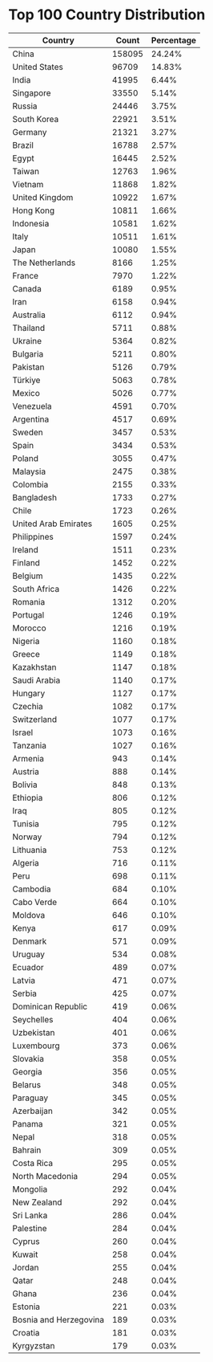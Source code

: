 # Top 100 Country Distribution
| Country | Count | Percentage |
|----|----|----|
| China | 158095 | 24.24% |
| United States | 96709 | 14.83% |
| India | 41995 | 6.44% |
| Singapore | 33550 | 5.14% |
| Russia | 24446 | 3.75% |
| South Korea | 22921 | 3.51% |
| Germany | 21321 | 3.27% |
| Brazil | 16788 | 2.57% |
| Egypt | 16445 | 2.52% |
| Taiwan | 12763 | 1.96% |
| Vietnam | 11868 | 1.82% |
| United Kingdom | 10922 | 1.67% |
| Hong Kong | 10811 | 1.66% |
| Indonesia | 10581 | 1.62% |
| Italy | 10511 | 1.61% |
| Japan | 10080 | 1.55% |
| The Netherlands | 8166 | 1.25% |
| France | 7970 | 1.22% |
| Canada | 6189 | 0.95% |
| Iran | 6158 | 0.94% |
| Australia | 6112 | 0.94% |
| Thailand | 5711 | 0.88% |
| Ukraine | 5364 | 0.82% |
| Bulgaria | 5211 | 0.80% |
| Pakistan | 5126 | 0.79% |
| Türkiye | 5063 | 0.78% |
| Mexico | 5026 | 0.77% |
| Venezuela | 4591 | 0.70% |
| Argentina | 4517 | 0.69% |
| Sweden | 3457 | 0.53% |
| Spain | 3434 | 0.53% |
| Poland | 3055 | 0.47% |
| Malaysia | 2475 | 0.38% |
| Colombia | 2155 | 0.33% |
| Bangladesh | 1733 | 0.27% |
| Chile | 1723 | 0.26% |
| United Arab Emirates | 1605 | 0.25% |
| Philippines | 1597 | 0.24% |
| Ireland | 1511 | 0.23% |
| Finland | 1452 | 0.22% |
| Belgium | 1435 | 0.22% |
| South Africa | 1426 | 0.22% |
| Romania | 1312 | 0.20% |
| Portugal | 1246 | 0.19% |
| Morocco | 1216 | 0.19% |
| Nigeria | 1160 | 0.18% |
| Greece | 1149 | 0.18% |
| Kazakhstan | 1147 | 0.18% |
| Saudi Arabia | 1140 | 0.17% |
| Hungary | 1127 | 0.17% |
| Czechia | 1082 | 0.17% |
| Switzerland | 1077 | 0.17% |
| Israel | 1073 | 0.16% |
| Tanzania | 1027 | 0.16% |
| Armenia | 943 | 0.14% |
| Austria | 888 | 0.14% |
| Bolivia | 848 | 0.13% |
| Ethiopia | 806 | 0.12% |
| Iraq | 805 | 0.12% |
| Tunisia | 795 | 0.12% |
| Norway | 794 | 0.12% |
| Lithuania | 753 | 0.12% |
| Algeria | 716 | 0.11% |
| Peru | 698 | 0.11% |
| Cambodia | 684 | 0.10% |
| Cabo Verde | 664 | 0.10% |
| Moldova | 646 | 0.10% |
| Kenya | 617 | 0.09% |
| Denmark | 571 | 0.09% |
| Uruguay | 534 | 0.08% |
| Ecuador | 489 | 0.07% |
| Latvia | 471 | 0.07% |
| Serbia | 425 | 0.07% |
| Dominican Republic | 419 | 0.06% |
| Seychelles | 404 | 0.06% |
| Uzbekistan | 401 | 0.06% |
| Luxembourg | 373 | 0.06% |
| Slovakia | 358 | 0.05% |
| Georgia | 356 | 0.05% |
| Belarus | 348 | 0.05% |
| Paraguay | 345 | 0.05% |
| Azerbaijan | 342 | 0.05% |
| Panama | 321 | 0.05% |
| Nepal | 318 | 0.05% |
| Bahrain | 309 | 0.05% |
| Costa Rica | 295 | 0.05% |
| North Macedonia | 294 | 0.05% |
| Mongolia | 292 | 0.04% |
| New Zealand | 292 | 0.04% |
| Sri Lanka | 286 | 0.04% |
| Palestine | 284 | 0.04% |
| Cyprus | 260 | 0.04% |
| Kuwait | 258 | 0.04% |
| Jordan | 255 | 0.04% |
| Qatar | 248 | 0.04% |
| Ghana | 236 | 0.04% |
| Estonia | 221 | 0.03% |
| Bosnia and Herzegovina | 189 | 0.03% |
| Croatia | 181 | 0.03% |
| Kyrgyzstan | 179 | 0.03% |
